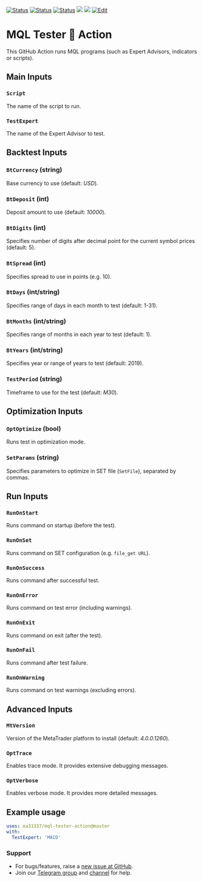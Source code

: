 <!-- markdownlint-configure-file { "MD013": { "line_length": 120 } } -->
<!-- [![Release][github-release-image]][github-release-link] -->
<!-- [![Docker image][docker-build-image]][docker-build-link] -->
[![Status][gha-image-action-master]][gha-link-action-master]
[![Status][gha-image-docker-master]][gha-link-docker-master]
[![Status][gha-image-lint-master]][gha-link-lint-master]
[![][tg-channel-image]][tg-channel-link]
[![][tg-chat-image]][tg-chat-link]
[![Edit][gitpod-image]][gitpod-link]

# MQL Tester 🐳 Action

This GitHub Action runs MQL programs (such as Expert Advisors, indicators or scripts).

## Main Inputs

### `Script`

The name of the script to run.

### `TestExpert`

The name of the Expert Advisor to test.

## Backtest Inputs

### `BtCurrency` (string)

Base currency to use (default: _USD_).

### `BtDeposit` (int)

Deposit amount to use (default: _10000_).

### `BtDigits` (int)

Specifies number of digits after decimal point for the current symbol prices (default: 5).

### `BtSpread` (int)

Specifies spread to use in points (e.g. 10).

### `BtDays` (int/string)

Specifies range of days in each month to test (default: 1-31).

### `BtMonths` (int/string)

Specifies range of months in each year to test (default: 1).

### `BtYears` (int/string)

Specifies year or range of years to test (default: 2019).

### `TestPeriod` (string)

Timeframe to use for the test (default: _M30_).

## Optimization Inputs

### `OptOptimize` (bool)

Runs test in optimization mode.

### `SetParams` (string)

Specifies parameters to optimize in SET file (`SetFile`), separated by commas.

## Run Inputs

### `RunOnStart`

Runs command on startup (before the test).

### `RunOnSet`

Runs command on SET configuration (e.g. `file_get URL`).

### `RunOnSuccess`

Runs command after successful test.

### `RunOnError`

Runs command on test error (including warnings).

### `RunOnExit`

Runs command on exit (after the test).

### `RunOnFail`

Runs command after test failure.

### `RunOnWarning`

Runs command on test warnings (excluding errors).

## Advanced Inputs

### `MtVersion`

Version of the MetaTrader platform to install (default: _4.0.0.1260_).

### `OptTrace`

Enables trace mode. It provides extensive debugging messages.

### `OptVerbose`

Enables verbose mode. It provides more detailed messages.

<!--
## Outputs

### `foo`

Foo bar.
-->

## Example usage

```yaml
uses: ea31337/mql-tester-action@master
with:
  TestExpert: 'MACD'
```

### Support

- For bugs/features, raise a [new issue at GitHub](https://github.com/EA31337/MQL-Tester-Action/issues).
- Join our [Telegram group](https://t.me/EA31337) and [channel](https://t.me/EA31337_Announcements) for help.

<!-- Named links -->

[github-release-image]: https://img.shields.io/github/release/EA31337/MQL-Tester-Action.svg?logo=github
[github-release-link]: https://github.com/EA31337/MQL-Tester-Action/releases
[docker-build-image]: https://images.microbadger.com/badges/image/ea31337/mql-tester-action-action.svg
[docker-build-link]: https://microbadger.com/images/ea31337/mql-tester-action-action
<!-- Telegram links -->
[tg-channel-image]: https://img.shields.io/badge/Telegram-news-0088CC.svg?logo=telegram
[tg-channel-link]: https://t.me/EA31337_News
[tg-chat-image]: https://img.shields.io/badge/Telegram-chat-0088CC.svg?logo=telegram
[tg-chat-link]: https://t.me/EA31337
<!-- GitHub Actions build links -->
[gha-link-action-master]: https://github.com/EA31337/MQL-Tester-Action/actions?query=workflow%3AAction@master+branch%3Amaster
[gha-image-action-master]: https://github.com/EA31337/MQL-Tester-Action/workflows/Action@master/badge.svg
[gha-link-docker-master]: https://github.com/EA31337/MQL-Tester-Action/actions?query=workflow%3ADocker+branch%3Amaster
[gha-image-docker-master]: https://github.com/EA31337/MQL-Tester-Action/workflows/Docker/badge.svg
[gha-link-lint-master]: https://github.com/EA31337/MQL-Tester-Action/actions?query=workflow%3ALint+branch%3Amaster
[gha-image-lint-master]: https://github.com/EA31337/MQL-Tester-Action/workflows/Lint/badge.svg
<!-- Gitpod links -->
[gitpod-image]: https://img.shields.io/badge/Gitpod-ready--to--code-blue?logo=gitpod
[gitpod-link]: https://gitpod.io/#https://github.com/EA31337/MQL-Tester-Action
